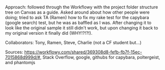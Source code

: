 Approach: followed through the Workflowy with the project folder structure tree on Canvas as a guide. Asked around about how other people were doing; tried to ask TA (Ramen) how to fix my rake test for the capybara (google search) test, but he was as baffled as I was. After changing it to look like the original sample it still didn't work, but upon changing it back to my original version it finally did (WHY!?!?!).

Collaborators: Tony, Ramen, Steve, Charlie (not a CF student but...)

Sources: https://workflowy.com/shared/369308d8-fefb-fb7f-15ec-7015868d999d/#, Stack Overflow, google, githubs for capybara, poltergeist, and phantomjs